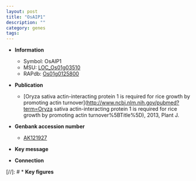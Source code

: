 ```yaml
---
layout: post
title: "OsAIP1"
description: ""
category: genes
tags: 
---
```


* **Information**  
    + Symbol: OsAIP1  
    + MSU: [LOC_Os01g03510](http://rice.uga.edu/cgi-bin/ORF_infopage.cgi?orf=LOC_Os01g03510)  
    + RAPdb: [Os01g0125800](http://rapdb.dna.affrc.go.jp/viewer/gbrowse_details/irgsp1?name=Os01g0125800)  

* **Publication**  
    + [Oryza sativa actin-interacting protein 1 is required for rice growth by promoting actin turnover](http://www.ncbi.nlm.nih.gov/pubmed?term=Oryza sativa actin-interacting protein 1 is required for rice growth by promoting actin turnover%5BTitle%5D), 2013, Plant J.

* **Genbank accession number**  
    + [AK121927](http://www.ncbi.nlm.nih.gov/nuccore/AK121927)

* **Key message**  

* **Connection**  

[//]: # * **Key figures**  


